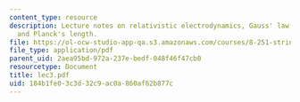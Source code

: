 ```yaml
---
content_type: resource
description: Lecture notes on relativistic electrodynamics, Gauss' law, gravitation,
  and Planck's length.
file: https://ol-ocw-studio-app-qa.s3.amazonaws.com/courses/8-251-string-theory-for-undergraduates-spring-2007/184b1fe03c3d32c9ac0a860af62b877c_lec3.pdf
file_type: application/pdf
parent_uid: 2aea95bd-972a-237e-bedf-048f46f47cb0
resourcetype: Document
title: lec3.pdf
uid: 184b1fe0-3c3d-32c9-ac0a-860af62b877c
---
```


